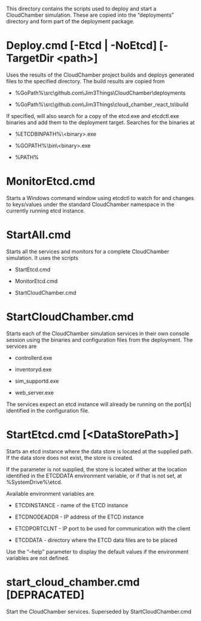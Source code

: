 This directory contains the scripts used to deploy and start a
CloudChamber simulation. These are copied into the “deployments”
directory and form part of the deployment package.

# Deploy.cmd \[-Etcd | -NoEtcd\] \[-TargetDir \<path\>\]

Uses the results of the CloudChamber project builds and deploys
generated files to the specified directory. The build results are copied
from

  - %GoPath%\\src\\github.com\\Jim3Things\\CloudChamber\\deployments

  - %GoPath%\\src\\github.com\\Jim3Things\\cloud\_chamber\_react\_ts\\build

If specified, will also search for a copy of the etcd.exe and
etcdctl.exe binaries and add them to the deployment target. Searches for
the binaries at

  - %ETCDBINPATH%\\\<binary\>.exe

  - %GOPATH%\\bin\\\<binary\>.exe

  - %PATH%

# MonitorEtcd.cmd

Starts a Windows command window using etcdctl to watch for and changes
to keys/values under the standard CloudChamber namespace in the
currently running etcd instance.

# StartAll.cmd

Starts all the services and monitors for a complete CloudChamber
simulation. It uses the scripts

  - StartEtcd.cmd

  - MonitorEtcd.cmd

  - StartCloudChamber.cmd

# StartCloudChamber.cmd

Starts each of the CloudChamber simulation services in their own console
session using the binaries and configuration files from the deployment.
The services are

  - controllerd.exe

  - inventoryd.exe

  - sim\_supportd.exe

  - web\_server.exe

The services expect an etcd instance will already be running on the
port\[s\] identified in the configuration file.

# StartEtcd.cmd \[\<DataStorePath\>\]

Starts an etcd instance where the data store is located at the supplied
path. If the data store does not exist, the store is created.

If the parameter is not supplied, the store is located wither at the
location identified in the ETCDDATA environment variable, or if that is
not set, at %SystemDrive%\\etcd.

Available environment variables are

  - ETCDINSTANCE - name of the ETCD instance

  - ETCDNODEADDR - IP address of the ETCD instance

  - ETCDPORTCLNT - IP port to be used for communication with the client

  - ETCDDATA - directory where the ETCD data files are to be placed

Use the “–help” parameter to display the default values if the
environment variables are not defined.

# start\_cloud\_chamber.cmd \[DEPRACATED\]

Start the CloudChamber services. Superseded by StartCloudChamber.cmd
